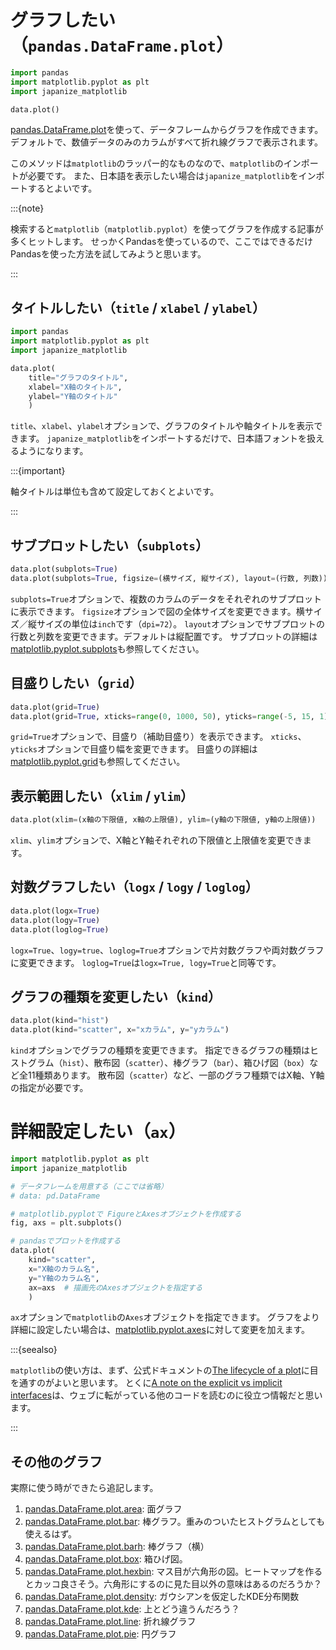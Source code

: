 # グラフしたい（``pandas.DataFrame.plot``）

```python
import pandas
import matplotlib.pyplot as plt
import japanize_matplotlib

data.plot()
```

[pandas.DataFrame.plot](https://pandas.pydata.org/pandas-docs/stable/reference/api/pandas.DataFrame.plot.html)を使って、データフレームからグラフを作成できます。
デフォルトで、数値データのみのカラムがすべて折れ線グラフで表示されます。

このメソッドは``matplotlib``のラッパー的なものなので、``matplotlib``のインポートが必要です。
また、日本語を表示したい場合は``japanize_matplotlib``をインポートするとよいです。

:::{note}

検索すると``matplotlib``（``matplotlib.pyplot``）を使ってグラフを作成する記事が多くヒットします。
せっかくPandasを使っているので、ここではできるだけPandasを使った方法を試してみようと思います。

:::

## タイトルしたい（``title`` / ``xlabel`` / ``ylabel``）

```python
import pandas
import matplotlib.pyplot as plt
import japanize_matplotlib

data.plot(
    title="グラフのタイトル",
    xlabel="X軸のタイトル",
    ylabel="Y軸のタイトル"
    )
```

``title``、``xlabel``、``ylabel``オプションで、グラフのタイトルや軸タイトルを表示できます。
``japanize_matplotlib``をインポートするだけで、日本語フォントを扱えるようになります。

:::{important}

軸タイトルは単位も含めて設定しておくとよいです。

:::

## サブプロットしたい（``subplots``）

```python
data.plot(subplots=True)
data.plot(subplots=True, figsize=(横サイズ, 縦サイズ), layout=(行数, 列数))
```

``subplots=True``オプションで、複数のカラムのデータをそれぞれのサブプロットに表示できます。
``figsize``オプションで図の全体サイズを変更できます。横サイズ／縦サイズの単位は``inch``です（``dpi=72``）。
``layout``オプションでサブプロットの行数と列数を変更できます。デフォルトは縦配置です。
サブプロットの詳細は[matplotlib.pyplot.subplots](https://matplotlib.org/stable/api/_as_gen/matplotlib.pyplot.subplots.html)も参照してください。

## 目盛りしたい（``grid``）

```python
data.plot(grid=True)
data.plot(grid=True, xticks=range(0, 1000, 50), yticks=range(-5, 15, 1))
```

``grid=True``オプションで、目盛り（補助目盛り）を表示できます。
``xticks``、``yticks``オプションで目盛り幅を変更できます。
目盛りの詳細は[matplotlib.pyplot.grid](https://matplotlib.org/stable/api/_as_gen/matplotlib.pyplot.grid.html)も参照してください。

## 表示範囲したい（``xlim`` / ``ylim``）

```python
data.plot(xlim=(x軸の下限値, x軸の上限値), ylim=(y軸の下限値, y軸の上限値))
```

``xlim``、``ylim``オプションで、X軸とY軸それぞれの下限値と上限値を変更できます。

## 対数グラフしたい（``logx`` / ``logy`` / ``loglog``）

```python
data.plot(logx=True)
data.plot(logy=True)
data.plot(loglog=True)
```

``logx=True``、``logy=true``、``loglog=True``オプションで片対数グラフや両対数グラフに変更できます。
``loglog=True``は``logx=True, logy=True``と同等です。

## グラフの種類を変更したい（``kind``）

```python
data.plot(kind="hist")
data.plot(kind="scatter", x="xカラム", y="yカラム")
```

``kind``オプションでグラフの種類を変更できます。
指定できるグラフの種類はヒストグラム（``hist``）、散布図（``scatter``）、棒グラフ（``bar``）、箱ひげ図（``box``）など全11種類あります。
散布図（``scatter``）など、一部のグラフ種類ではX軸、Y軸の指定が必要です。

# 詳細設定したい（``ax``）

```python
import matplotlib.pyplot as plt
import japanize_matplotlib

# データフレームを用意する（ここでは省略）
# data: pd.DataFrame

# matplotlib.pyplotで FigureとAxesオブジェクトを作成する
fig, axs = plt.subplots()

# pandasでプロットを作成する
data.plot(
    kind="scatter",
    x="X軸のカラム名",
    y="Y軸のカラム名",
    ax=axs  # 描画先のAxesオブジェクトを指定する
    )
```

``ax``オプションで``matplotlib``の``Axes``オブジェクトを指定できます。
グラフをより詳細に設定したい場合は、[matplotlib.pyplot.axes](https://matplotlib.org/stable/api/_as_gen/matplotlib.pyplot.axes.html)に対して変更を加えます。

:::{seealso}

``matplotlib``の使い方は、まず、公式ドキュメントの[The lifecycle of a plot](https://matplotlib.org/stable/tutorials/lifecycle.html)に目を通すのがよいと思います。
とくに[A note on the explicit vs implicit interfaces](https://matplotlib.org/stable/tutorials/lifecycle.html#a-note-on-the-explicit-vs-implicit-interfaces)は、ウェブに転がっている他のコードを読むのに役立つ情報だと思います。

:::

## その他のグラフ

実際に使う時ができたら追記します。

1. [pandas.DataFrame.plot.area](https://pandas.pydata.org/pandas-docs/stable/reference/api/pandas.DataFrame.plot.area.html): 面グラフ
1. [pandas.DataFrame.plot.bar](https://pandas.pydata.org/pandas-docs/stable/reference/api/pandas.DataFrame.plot.bar.html): 棒グラフ。重みのついたヒストグラムとしても使えるはず。
1. [pandas.DataFrame.plot.barh](https://pandas.pydata.org/pandas-docs/stable/reference/api/pandas.DataFrame.plot.barh.html): 棒グラフ（横）
1. [pandas.DataFrame.plot.box](https://pandas.pydata.org/pandas-docs/stable/reference/api/pandas.DataFrame.plot.box.html): 箱ひげ図。
1. [pandas.DataFrame.plot.hexbin](https://pandas.pydata.org/pandas-docs/stable/reference/api/pandas.DataFrame.plot.hexbin.html): マス目が六角形の図。ヒートマップを作るとカッコ良さそう。六角形にするのに見た目以外の意味はあるのだろうか？
1. [pandas.DataFrame.plot.density](https://pandas.pydata.org/pandas-docs/stable/reference/api/pandas.DataFrame.plot.density.html): ガウシアンを仮定したKDE分布関数
1. [pandas.DataFrame.plot.kde](https://pandas.pydata.org/pandas-docs/stable/reference/api/pandas.DataFrame.plot.kde.html): 上とどう違うんだろう？
1. [pandas.DataFrame.plot.line](https://pandas.pydata.org/pandas-docs/stable/reference/api/pandas.DataFrame.plot.line.html): 折れ線グラフ
1. [pandas.DataFrame.plot.pie](https://pandas.pydata.org/pandas-docs/stable/reference/api/pandas.DataFrame.plot.pie.html): 円グラフ
